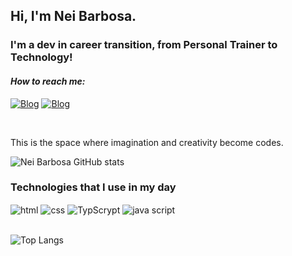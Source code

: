 ## Hi, I'm Nei Barbosa.
### I'm a dev in career transition, from Personal Trainer to Technology!

<i><h4>How to reach me:</h4></i> 

[![Blog](https://img.shields.io/badge/Instagram-E4405F?style=for-the-badge&logo=instagram&logoColor=white)](https://instagram.com/treinadornei)
[![Blog](https://img.shields.io/badge/LinkedIn-0077B5?style=for-the-badge&logo=linkedin&logoColor=white)](www.linkedin.com/in/dev-neibarbosa)

<br>

This is the space where imagination and creativity become codes.

![Nei Barbosa GitHub stats](https://github-readme-stats.vercel.app/api?username=devNeiBarbosa&show_icons=true&theme=radical)

### Technologies that I use in my day
<div>
    <img align="center" alt="html" src="https://img.shields.io/badge/HTML-239120?style=for-the-badge&logo=html5&logoColor=white"/>
    <img align="center" alt="css" src="https://img.shields.io/badge/CSS-239120?&style=for-the-badge&logo=css3&logoColor=white"/>
    <img align="center" alt="TypScrypt" src="https://img.shields.io/badge/TypeScript-007ACC?style=for-the-badge&logo=typescript&logoColor=white"/>
    <img align="center" alt="java script" src="https://img.shields.io/badge/JavaScript-F7DF1E?style=for-the-badge&logo=javascript&logoColor=black"/>
</div>
<br>

![Top Langs](https://github-readme-stats.vercel.app/api/top-langs/?username=anuraghazra&layout=compact)
